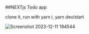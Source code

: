 ##NEXTjs Todo app

clone it, run with yarn i, yarn dev/start 

![Screenshot 2023-12-11 194544](https://github.com/SANKARAMDAS/todo-next/assets/31897843/e85e41f5-1079-457d-9573-e70c855f0831)
